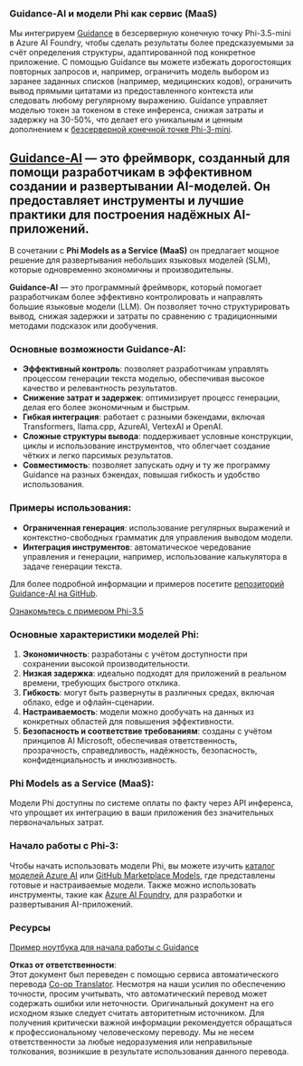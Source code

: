 <!--
CO_OP_TRANSLATOR_METADATA:
{
  "original_hash": "bd049872f37c3079c87d4fe17109cea0",
  "translation_date": "2025-07-16T18:14:09+00:00",
  "source_file": "md/01.Introduction/01/01.Guidance.md",
  "language_code": "ru"
}
-->
### Guidance-AI и модели Phi как сервис (MaaS)
Мы интегрируем [Guidance](https://github.com/guidance-ai/guidance) в безсерверную конечную точку Phi-3.5-mini в Azure AI Foundry, чтобы сделать результаты более предсказуемыми за счёт определения структуры, адаптированной под конкретное приложение. С помощью Guidance вы можете избежать дорогостоящих повторных запросов и, например, ограничить модель выбором из заранее заданных списков (например, медицинских кодов), ограничить вывод прямыми цитатами из предоставленного контекста или следовать любому регулярному выражению. Guidance управляет моделью токен за токеном в стеке инференса, снижая затраты и задержку на 30-50%, что делает его уникальным и ценным дополнением к [безсерверной конечной точке Phi-3-mini](https://aka.ms/try-phi3.5mini).

## [**Guidance-AI**](https://github.com/guidance-ai/guidance) — это фреймворк, созданный для помощи разработчикам в эффективном создании и развертывании AI-моделей. Он предоставляет инструменты и лучшие практики для построения надёжных AI-приложений.

В сочетании с **Phi Models as a Service (MaaS)** он предлагает мощное решение для развертывания небольших языковых моделей (SLM), которые одновременно экономичны и производительны.

**Guidance-AI** — это программный фреймворк, который помогает разработчикам более эффективно контролировать и направлять большие языковые модели (LLM). Он позволяет точно структурировать вывод, снижая задержки и затраты по сравнению с традиционными методами подсказок или дообучения.

### Основные возможности Guidance-AI:
- **Эффективный контроль**: позволяет разработчикам управлять процессом генерации текста моделью, обеспечивая высокое качество и релевантность результатов.
- **Снижение затрат и задержек**: оптимизирует процесс генерации, делая его более экономичным и быстрым.
- **Гибкая интеграция**: работает с разными бэкендами, включая Transformers, llama.cpp, AzureAI, VertexAI и OpenAI.
- **Сложные структуры вывода**: поддерживает условные конструкции, циклы и использование инструментов, что облегчает создание чётких и легко парсимых результатов.
- **Совместимость**: позволяет запускать одну и ту же программу Guidance на разных бэкендах, повышая гибкость и удобство использования.

### Примеры использования:
- **Ограниченная генерация**: использование регулярных выражений и контекстно-свободных грамматик для управления выводом модели.
- **Интеграция инструментов**: автоматическое чередование управления и генерации, например, использование калькулятора в задаче генерации текста.

Для более подробной информации и примеров посетите [репозиторий Guidance-AI на GitHub](https://github.com/guidance-ai/guidance).

[Ознакомьтесь с примером Phi-3.5](../../../../../code/01.Introduce/guidance.ipynb)

### Основные характеристики моделей Phi:
1. **Экономичность**: разработаны с учётом доступности при сохранении высокой производительности.
2. **Низкая задержка**: идеально подходят для приложений в реальном времени, требующих быстрого отклика.
3. **Гибкость**: могут быть развернуты в различных средах, включая облако, edge и офлайн-сценарии.
4. **Настраиваемость**: модели можно дообучать на данных из конкретных областей для повышения эффективности.
5. **Безопасность и соответствие требованиям**: созданы с учётом принципов AI Microsoft, обеспечивая ответственность, прозрачность, справедливость, надёжность, безопасность, конфиденциальность и инклюзивность.

### Phi Models as a Service (MaaS):
Модели Phi доступны по системе оплаты по факту через API инференса, что упрощает их интеграцию в ваши приложения без значительных первоначальных затрат.

### Начало работы с Phi-3:
Чтобы начать использовать модели Phi, вы можете изучить [каталог моделей Azure AI](https://ai.azure.com/explore/models) или [GitHub Marketplace Models](https://github.com/marketplace/models), где представлены готовые и настраиваемые модели. Также можно использовать инструменты, такие как [Azure AI Foundry](https://ai.azure.com), для разработки и развертывания AI-приложений.

### Ресурсы
[Пример ноутбука для начала работы с Guidance](../../../../../code/01.Introduce/guidance.ipynb)

**Отказ от ответственности**:  
Этот документ был переведен с помощью сервиса автоматического перевода [Co-op Translator](https://github.com/Azure/co-op-translator). Несмотря на наши усилия по обеспечению точности, просим учитывать, что автоматический перевод может содержать ошибки или неточности. Оригинальный документ на его исходном языке следует считать авторитетным источником. Для получения критически важной информации рекомендуется обращаться к профессиональному человеческому переводу. Мы не несем ответственности за любые недоразумения или неправильные толкования, возникшие в результате использования данного перевода.